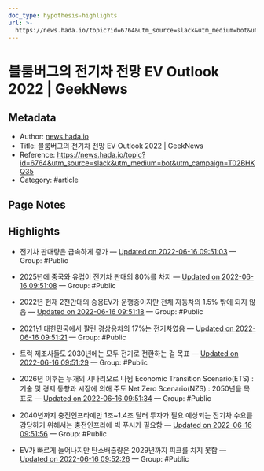 ```yaml
---
doc_type: hypothesis-highlights
url: >-
  https://news.hada.io/topic?id=6764&utm_source=slack&utm_medium=bot&utm_campaign=T02BHKQ35
---
```


# 블룸버그의 전기차 전망 EV Outlook 2022 | GeekNews

## Metadata
- Author: [news.hada.io]()
- Title: 블룸버그의 전기차 전망 EV Outlook 2022 | GeekNews
- Reference: https://news.hada.io/topic?id=6764&utm_source=slack&utm_medium=bot&utm_campaign=T02BHKQ35
- Category: #article

## Page Notes
## Highlights
- 전기차 판매량은 급속하게 증가 — [Updated on 2022-06-16 09:51:03](https://hyp.is/ZejXNu0OEeywdMOm3ebayQ/news.hada.io/topic?id=6764&utm_source=slack&utm_medium=bot&utm_campaign=T02BHKQ35) — Group: #Public

- 2025년에 중국와 유럽이 전기차 판매의 80%를 차지 — [Updated on 2022-06-16 09:51:08](https://hyp.is/aPAM2O0OEeyvtn8inK8l1A/news.hada.io/topic?id=6764&utm_source=slack&utm_medium=bot&utm_campaign=T02BHKQ35) — Group: #Public

- 2022년 현재 2천만대의 승용EV가 운행중이지만 전체 자동차의 1.5% 밖에 되지 않음 — [Updated on 2022-06-16 09:51:18](https://hyp.is/bocuku0OEeyb0_dxPN2TXw/news.hada.io/topic?id=6764&utm_source=slack&utm_medium=bot&utm_campaign=T02BHKQ35) — Group: #Public

- 2021년 대한민국에서 팔린 경상용차의 17%는 전기차였음 — [Updated on 2022-06-16 09:51:21](https://hyp.is/cLdj0O0OEeyU4sdb2cDWcQ/news.hada.io/topic?id=6764&utm_source=slack&utm_medium=bot&utm_campaign=T02BHKQ35) — Group: #Public

- 트럭 제조사들도 2030년에는 모두 전기로 전환하는 걸 목표 — [Updated on 2022-06-16 09:51:29](https://hyp.is/dV4euu0OEeypzsNCsRc9pQ/news.hada.io/topic?id=6764&utm_source=slack&utm_medium=bot&utm_campaign=T02BHKQ35) — Group: #Public

- 2026년 이후는 두개의 시나리오로 나뉨 Economic Transition Scenario(ETS) : 기술 및 경제 동향과 시장에 의해 주도 Net Zero Scenario(NZS) : 2050년을 목표로 — [Updated on 2022-06-16 09:51:34](https://hyp.is/eGvVAu0OEeyvtzfLPJQmgg/news.hada.io/topic?id=6764&utm_source=slack&utm_medium=bot&utm_campaign=T02BHKQ35) — Group: #Public

- 2040년까지 충전인프라에만 1조~1.4조 달러 투자가 필요 예상되는 전기차 수요를 감당하기 위해서는 충전인프라에 빅 푸시가 필요함 — [Updated on 2022-06-16 09:51:56](https://hyp.is/hXXIwO0OEeyTrnew1gIefA/news.hada.io/topic?id=6764&utm_source=slack&utm_medium=bot&utm_campaign=T02BHKQ35) — Group: #Public

- EV가 빠르게 늘어나지만 탄소배출량은 2029년까지 피크를 치지 못함 — [Updated on 2022-06-16 09:52:26](https://hyp.is/l55P1u0OEeyPOqNjW9nBUg/news.hada.io/topic?id=6764&utm_source=slack&utm_medium=bot&utm_campaign=T02BHKQ35) — Group: #Public



